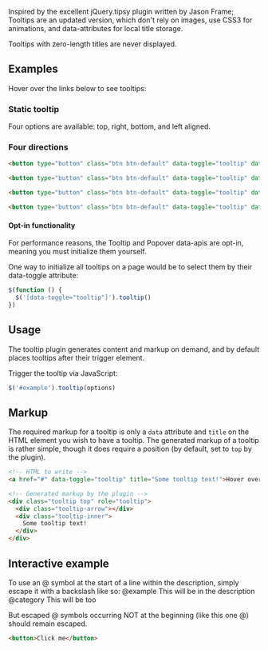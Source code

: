Inspired by the excellent jQuery.tipsy plugin written by Jason Frame; Tooltips are an updated version, which don't rely on images, use CSS3 for animations, and data-attributes for local title storage.

Tooltips with zero-length titles are never displayed.

Examples
--------
Hover over the links below to see tooltips:

<example name="example"></example>

### Static tooltip
Four options are available: top, right, bottom, and left aligned.

<example name="static" height="50"></example>

### Four directions

<example name="static-directions"></example>
```html
<button type="button" class="btn btn-default" data-toggle="tooltip" data-placement="left" title="Tooltip on left">Tooltip on left</button>

<button type="button" class="btn btn-default" data-toggle="tooltip" data-placement="top" title="Tooltip on top">Tooltip on top</button>

<button type="button" class="btn btn-default" data-toggle="tooltip" data-placement="bottom" title="Tooltip on bottom">Tooltip on bottom</button>

<button type="button" class="btn btn-default" data-toggle="tooltip" data-placement="right" title="Tooltip on right">Tooltip on right</button>
```

#### Opt-in functionality
For performance reasons, the Tooltip and Popover data-apis are opt-in, meaning you must initialize them yourself.

One way to initialize all tooltips on a page would be to select them by their data-toggle attribute:
```js
$(function () {
  $('[data-toggle="tooltip"]').tooltip()
})
```

Usage
-----
The tooltip plugin generates content and markup on demand, and by default places tooltips after their trigger element.

Trigger the tooltip via JavaScript:
``` js
$('#example').tooltip(options)
```

Markup
------
The required markup for a tooltip is only a `data` attribute and `title` on the HTML element you wish to have a tooltip. The generated markup of a tooltip is rather simple, though it does require a position (by default, set to `top` by the plugin).

```html
<!-- HTML to write -->
<a href="#" data-toggle="tooltip" title="Some tooltip text!">Hover over me</a>

<!-- Generated markup by the plugin -->
<div class="tooltip top" role="tooltip">
  <div class="tooltip-arrow"></div>
  <div class="tooltip-inner">
    Some tooltip text!
  </div>
</div>
```

Interactive example
-------------------

To use an @ symbol at the start of a line within the description, simply escape it with a backslash like so:
@example This will be in the description
@category This will be too

But escaped @ symbols occurring NOT at the beginning (like this one \@) should remain escaped.

<example name="interactive"></example>
```html
<button>Click me</button>
```